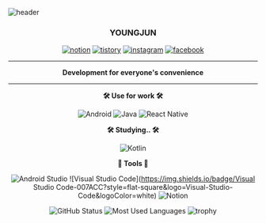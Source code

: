 ![header](https://capsule-render.vercel.app/api?type=Waving&color=timeGradient&height=350&section=header&text=youngjun%&fontSize=90)

<div align="center">

### YOUNGJUN
[![notion](https://img.shields.io/badge/Notion-black?style=flat-square&logo=Notion&logoColor=white)](https://parallel-flax-a90.notion.site/f2b981bd6ad54678aecd083eebb7b8ec) 
[![tistory](https://img.shields.io/badge/Tistory-EE5205?style=flat-square&logo=Tistory&logoColor=white)](https://yevi.tistory.com) 
[![instagram](https://img.shields.io/badge/Instagram-E4405F?style=flat-square&logo=Instagram&logoColor=white)](https://www.instagram.com/mobile_yj_04)
[![facebook](https://img.shields.io/badge/Facebook-1877F2?style=flat-square&logo=Facebook&logoColor=white)](https://www.facebook.com/profile.php?id=100011956212947)
  
---
  
<b>Development for everyone's convenience</b>

---
</div>



<div align="center">

**🛠 Use for work 🛠**

![Android](https://img.shields.io/badge/Android-3DDC84?style=flat-square&logo=Android&logoColor=white)
![Java](https://img.shields.io/badge/Java-007396?style=flat-square&logo=Java&logoColor=white)
![React Native](https://img.shields.io/badge/ReactNative-1C2C4C?style=flat-square&logo=React&logoColor=white)
  
**🛠 Studying.. 🛠**

![Kotlin](https://img.shields.io/badge/Kotlin-7F52FF?style=flat-square&logo=Kotlin&logoColor=white)
  
**🔩 Tools 🔩**

![Android Studio](https://img.shields.io/badge/AndroidStudio-3DDC84?style=flat-square&logo=AndroidStudio&logoColor=white)
![Visual Studio Code](https://img.shields.io/badge/Visual Studio Code-007ACC?style=flat-square&logo=Visual-Studio-Code&logoColor=white)
![Notion](https://img.shields.io/badge/Notion-000000?style=flat-square&logo=Notion&logoColor=white)

  
</div>
<div align="center">

![GitHub Status](https://github-readme-stats.vercel.app/api?username=yevi04&theme=dracula&exclude_repo=Computer-Science-Engineering&layout=compact&langs_count=10)
![Most Used Languages](https://github-readme-stats.vercel.app/api/top-langs/?username=yevi04&theme=dracula&exclude_repo=Computer-Science-Engineering&layout=compact&langs_count=10)
![trophy](https://github-profile-trophy.vercel.app/?username=yevi04&theme=chalk&row=1&column=7&margin-w=10)

</div>
